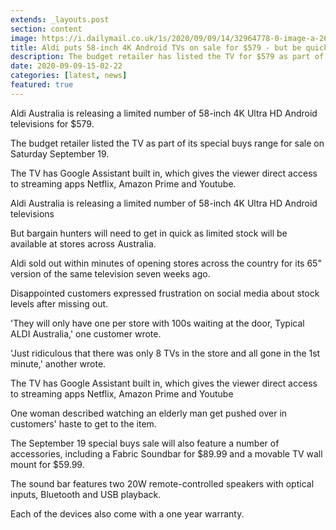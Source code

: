 ```yaml
---
extends: _layouts.post
section: content
image: https://i.dailymail.co.uk/1s/2020/09/09/14/32964778-0-image-a-26_1599657681116.jpg 
title: Aldi puts 58-inch 4K Android TVs on sale for $579 - but be quick 
description: The budget retailer has listed the TV for $579 as part of its special buys range for sale on Saturday September 19. 
date: 2020-09-09-15-02-22 
categories: [latest, news] 
featured: true 
--- 
```

Aldi Australia is releasing a limited number of 58-inch 4K Ultra HD Android televisions for $579.

The budget retailer listed the TV as part of its special buys range for sale on Saturday September 19.

The TV has Google Assistant built in, which gives the viewer direct access to streaming apps Netflix, Amazon Prime and Youtube.

Aldi Australia is releasing a limited number of 58-inch 4K Ultra HD Android televisions

But bargain hunters will need to get in quick as limited stock will be available at stores across Australia.

Aldi sold out within minutes of opening stores across the country for its 65" version of the same television seven weeks ago.

Disappointed customers expressed frustration on social media about stock levels after missing out.

'They will only have one per store with 100s waiting at the door, Typical ALDI Australia,' one customer wrote. 

'Just ridiculous that there was only 8 TVs in the store and all gone in the 1st minute,' another wrote.

The TV has Google Assistant built in, which gives the viewer direct access to streaming apps Netflix, Amazon Prime and Youtube

One woman described watching an elderly man get pushed over in customers' haste to get to the item. 

The September 19 special buys sale will also feature a number of accessories, including a Fabric Soundbar for $89.99 and a movable TV wall mount for $59.99.  

The sound bar features two 20W remote-controlled speakers with optical inputs, Bluetooth and USB playback.  

Each of the devices also come with a one year warranty.  

